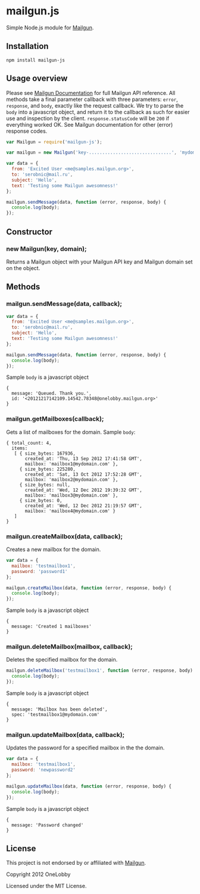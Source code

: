 # mailgun.js

Simple Node.js module for [Mailgun](http://www.mailgun.com).

## Installation

`npm install mailgun-js`

## Usage overview

Please see [Mailgun Documentation](http://documentation.mailgun.net) for full Mailgun API reference.
All methods take a final parameter callback with three parameters: `error`, `response`, and `body`, exactly like the request callback.
We try to parse the `body` into a javascript object, and return it to the callback as such for easier use and inspection by the client.
`response.statusCode` will be `200` if everything worked OK. See Mailgun documentation for other (error) response codes.

```javascript
var Mailgun = require('mailgun-js');

var mailgun = new Mailgun('key-...............................', 'mydomain.com');

var data = {
  from: 'Excited User <me@samples.mailgun.org>',
  to: 'serobnic@mail.ru',
  subject: 'Hello',
  text: 'Testing some Mailgun awesomness!'
};

mailgun.sendMessage(data, function (error, response, body) {
  console.log(body);
});
```

## Constructor

### new Mailgun(key, domain);

Returns a Mailgun object with your Mailgun API key and Mailgun domain set on the object.

## Methods

### mailgun.sendMessage(data, callback);

```javascript
var data = {
  from: 'Excited User <me@samples.mailgun.org>',
  to: 'serobnic@mail.ru',
  subject: 'Hello',
  text: 'Testing some Mailgun awesomness!'
};

mailgun.sendMessage(data, function (error, response, body) {
  console.log(body);
});
```

Sample `body` is a javascript object

```
{
  message: 'Queued. Thank you.',
  id: '<20121217142109.14542.78348@onelobby.mailgun.org>'
}
```

### mailgun.getMailboxes(callback);

Gets a list of mailboxes for the domain. Sample `body`:

```
{ total_count: 4,
  items:
   [ { size_bytes: 167936,
       created_at: 'Thu, 13 Sep 2012 17:41:58 GMT',
       mailbox: 'mailbox1@mydomain.com' },
     { size_bytes: 225280,
       created_at: 'Sat, 13 Oct 2012 17:52:28 GMT',
       mailbox: 'mailbox2@mydomain.com' },
     { size_bytes: null,
       created_at: 'Wed, 12 Dec 2012 19:39:32 GMT',
       mailbox: 'mailbox3@mydomain.com' },
     { size_bytes: 0,
       created_at: 'Wed, 12 Dec 2012 21:19:57 GMT',
       mailbox: 'mailbox4@mydomain.com' }
   ]
}
```

### mailgun.createMailbox(data, callback);

Creates a new mailbox for the domain.

```javascript
var data = {
  mailbox: 'testmailbox1',
  password: 'password1'
};

mailgun.createMailbox(data, function (error, response, body) {
  console.log(body);
});
```

Sample `body` is a javascript object

```
{
  message: 'Created 1 mailboxes'
}
```

### mailgun.deleteMailbox(mailbox, callback);

Deletes the specified mailbox for the domain.

```javascript
mailgun.deleteMailbox('testmailbox1', function (error, response, body) {
  console.log(body);
});
```

Sample `body` is a javascript object

```
{
  message: 'Mailbox has been deleted',
  spec: 'testmailbox1@mydomain.com'
}
```

### mailgun.updateMailbox(data, callback);

Updates the password for a specified mailbox in the the domain.

```javascript
var data = {
  mailbox: 'testmailbox1',
  password: 'newpassword2'
};

mailgun.updateMailbox(data, function (error, response, body) {
  console.log(body);
});
```

Sample `body` is a javascript object

```
{
  message: 'Password changed'
}
```

## License

This project is not endorsed by or affiliated with [Mailgun](http://www.mailgun.com).

Copyright 2012 OneLobby

Licensed under the MIT License.
